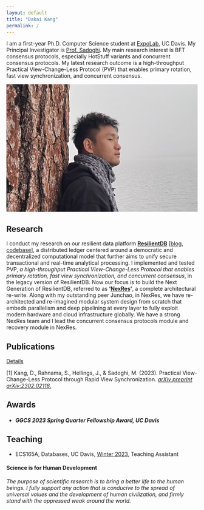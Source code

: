 ```yaml
---
layout: default
title: "Dakai Kang"
permalink: /
---
```


I am a first-year Ph.D. Computer Science student at [ExpoLab](https://expolab.org), UC Davis. My Principal Investigator is [Prof. Sadoghi](https://expolab.org). My main research interest is BFT consensus protocols, especially HotStuff variants and concurrent consensus protocols. My latest research outcome is a high-throughput Practical View-Change-Less Protocol (PVP) that enables primary rotation, fast view synchronization, and concurrent consensus.



![Screen Shot 2023-03-10 at 7.10.51 PM](./img/dakai.png)



## Research

I conduct my research on our resilient data platform **[ResilientDB](https://resilientdb.com)** [[blog](https://blog.resilientdb.com), [codebase](https://github.com/resilientdb/resilientdb)], a distributed ledger centered around a democratic and decentralized computational model that further aims to unify secure transactional and real-time analytical processing. I implemented and tested PVP, *a high-throughput Practical View-Change-Less Protocol that enables primary rotation, fast view synchronization, and concurrent consensus*, in the legacy version of ResilientDB.  Now our focus is to build the Next Generation of ResilientDB, referred to as **‘[NexRes](https://resilientdb.com)’**, a complete architectural re-write. Along with my outstanding peer Junchao, in NexRes, we have re-architected and re-imagined modular system design from scratch that embeds parallelism and deep pipelining at every layer to fully exploit modern hardware and cloud infrastructure globally. We have a strong NexRes team and I lead the concurrent consensus protocols module and recovery module in NexRes.



## Publications

[Details](publications)

[1] Kang, D., Rahnama, S., Hellings, J., & Sadoghi, M. (2023). Practical View-Change-Less Protocol through Rapid View Synchronization. [*arXiv preprint arXiv:2302.02118*.](https://arxiv.org/abs/2302.02118)



## Awards

- ##### GGCS 2023 Spring Quarter Fellowship Award, UC Davis



## Teaching

- ECS165A, Databases, UC Davis, [Winter 2023](https://expolab.org/ecs165a-winter2023.html), Teaching Assistant



#### Science is for Human Development
*The purpose of scientific research is to bring a better life to the human beings. I fully support any action that is conducive to the spread of universal values and the development of human civilization, and firmly stand with the oppressed weak around the world.*